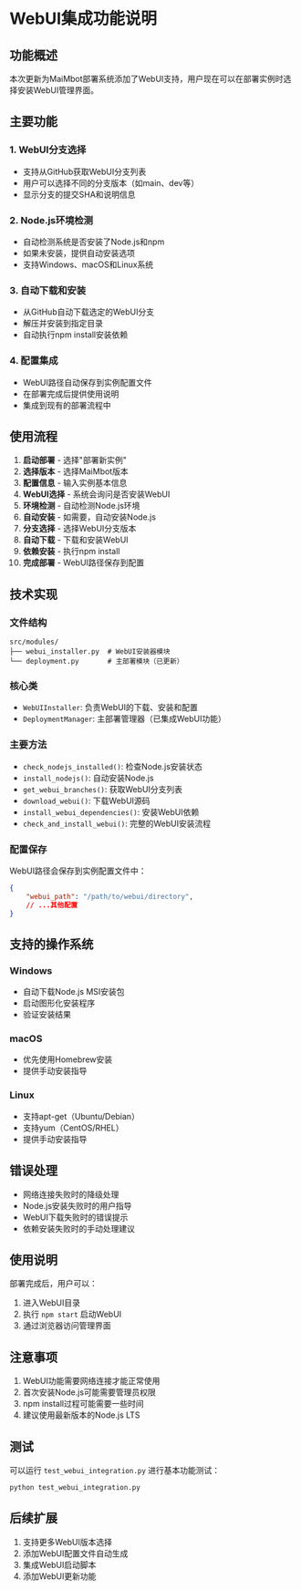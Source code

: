 # WebUI集成功能说明

## 功能概述

本次更新为MaiMbot部署系统添加了WebUI支持，用户现在可以在部署实例时选择安装WebUI管理界面。

## 主要功能

### 1. WebUI分支选择
- 支持从GitHub获取WebUI分支列表
- 用户可以选择不同的分支版本（如main、dev等）
- 显示分支的提交SHA和说明信息

### 2. Node.js环境检测
- 自动检测系统是否安装了Node.js和npm
- 如果未安装，提供自动安装选项
- 支持Windows、macOS和Linux系统

### 3. 自动下载和安装
- 从GitHub自动下载选定的WebUI分支
- 解压并安装到指定目录
- 自动执行npm install安装依赖

### 4. 配置集成
- WebUI路径自动保存到实例配置文件
- 在部署完成后提供使用说明
- 集成到现有的部署流程中

## 使用流程

1. **启动部署** - 选择"部署新实例"
2. **选择版本** - 选择MaiMbot版本
3. **配置信息** - 输入实例基本信息
4. **WebUI选择** - 系统会询问是否安装WebUI
5. **环境检测** - 自动检测Node.js环境
6. **自动安装** - 如需要，自动安装Node.js
7. **分支选择** - 选择WebUI分支版本
8. **自动下载** - 下载和安装WebUI
9. **依赖安装** - 执行npm install
10. **完成部署** - WebUI路径保存到配置

## 技术实现

### 文件结构
```
src/modules/
├── webui_installer.py  # WebUI安装器模块
└── deployment.py       # 主部署模块（已更新）
```

### 核心类
- `WebUIInstaller`: 负责WebUI的下载、安装和配置
- `DeploymentManager`: 主部署管理器（已集成WebUI功能）

### 主要方法
- `check_nodejs_installed()`: 检查Node.js安装状态
- `install_nodejs()`: 自动安装Node.js
- `get_webui_branches()`: 获取WebUI分支列表
- `download_webui()`: 下载WebUI源码
- `install_webui_dependencies()`: 安装WebUI依赖
- `check_and_install_webui()`: 完整的WebUI安装流程

### 配置保存
WebUI路径会保存到实例配置文件中：
```json
{
    "webui_path": "/path/to/webui/directory",
    // ...其他配置
}
```

## 支持的操作系统

### Windows
- 自动下载Node.js MSI安装包
- 启动图形化安装程序
- 验证安装结果

### macOS
- 优先使用Homebrew安装
- 提供手动安装指导

### Linux
- 支持apt-get（Ubuntu/Debian）
- 支持yum（CentOS/RHEL）
- 提供手动安装指导

## 错误处理

- 网络连接失败时的降级处理
- Node.js安装失败时的用户指导
- WebUI下载失败时的错误提示
- 依赖安装失败时的手动处理建议

## 使用说明

部署完成后，用户可以：
1. 进入WebUI目录
2. 执行 `npm start` 启动WebUI
3. 通过浏览器访问管理界面

## 注意事项

1. WebUI功能需要网络连接才能正常使用
2. 首次安装Node.js可能需要管理员权限
3. npm install过程可能需要一些时间
4. 建议使用最新版本的Node.js LTS

## 测试

可以运行 `test_webui_integration.py` 进行基本功能测试：
```bash
python test_webui_integration.py
```

## 后续扩展

1. 支持更多WebUI版本选择
2. 添加WebUI配置文件自动生成
3. 集成WebUI启动脚本
4. 添加WebUI更新功能
